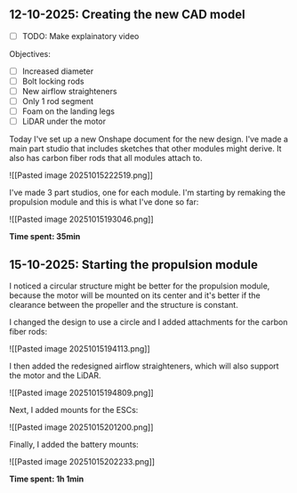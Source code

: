 ## 12-10-2025: Creating the new CAD model

- [ ] TODO: Make explainatory video

Objectives:

- [ ] Increased diameter
- [ ] Bolt locking rods
- [ ] New airflow straighteners
- [ ] Only 1 rod segment
- [ ] Foam on the landing legs
- [ ] LiDAR under the motor

Today I've set up a new Onshape document for the new design. I've made a main part studio that includes sketches that other modules might derive. It also has carbon fiber rods that all modules attach to.

![[Pasted image 20251015222519.png]]

I've made 3 part studios, one for each module. I'm starting by remaking the propulsion module and this is what I've done so far:

![[Pasted image 20251015193046.png]]

**Time spent: 35min**

## 15-10-2025: Starting the propulsion module

I noticed a circular structure might be better for the propulsion module, because the motor will be mounted on its center and it's better if the clearance between the propeller and the structure is constant.

I changed the design to use a circle and I added attachments for the carbon fiber rods:

![[Pasted image 20251015194113.png]]

I then added the redesigned airflow straighteners, which will also support the motor and the LiDAR.

![[Pasted image 20251015194809.png]]

Next, I added mounts for the ESCs:

![[Pasted image 20251015201200.png]]

Finally, I added the battery mounts:

![[Pasted image 20251015202233.png]]

**Time spent: 1h 1min**